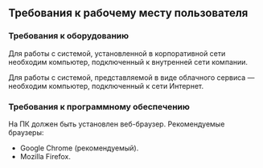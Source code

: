 <?xml version="1.0" encoding="utf-8" ?>
<!DOCTYPE html>
<html xmlns="http://www.w3.org/1999/xhtml">
<head>
  <meta http-equiv="Content-Type" content="text/html; charset=utf-8" />
  <meta name="generator" content="Adobe RoboHelp 2020" />
  <title>Требования к рабочему месту пользователя</title>
  <meta name="topic-status" content="Draft" />
  <meta name="rh-authors" content="" />
</head>
<body>
  <h2>Требования к рабочему месту пользователя</h2>
  <h3>Требования к оборудованию</h3>
  <p>Для работы с системой, установленной в корпоративной сети необходим компьютер, подключенный к внутренней сети компании. </p>
  <p>Для работы с системой, представляемой в виде облачного сервиса — необходим компьютер, подключенный к сети Интернет.</p>
  <h3>Требования к программному обеспечению</h3>
  <p>На ПК должен быть установлен веб-браузер. Рекомендуемые браузеры:</p>
  <ul class="Disc">
    <li>Google Chrome (рекомендуемый).</li>
    <li>Mozilla Firefox.</li>
  </ul>
  <p> </p>
</body>
</html>
